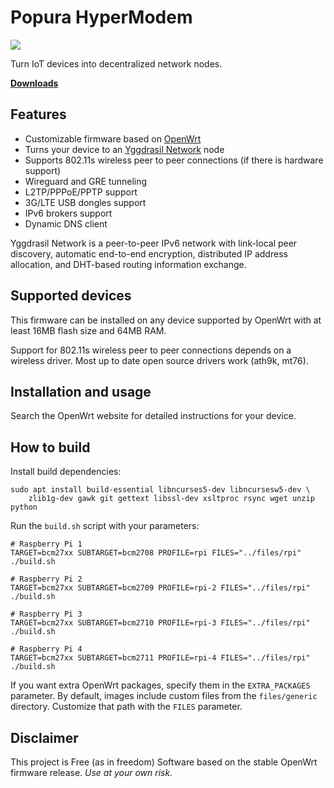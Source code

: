 # Popura HyperModem

<img src="https://raw.githubusercontent.com/popura-network/HyperModem/master/img/hypermodem.jpg">

Turn IoT devices into decentralized network nodes. 

**[Downloads](https://github.com/popura-network/HyperModem/releases)**

## Features

* Customizable firmware based on [OpenWrt](https://openwrt.org)
* Turns your device to an [Yggdrasil Network](https://yggdrasil-network.github.io) node
* Supports 802.11s wireless peer to peer connections (if there is hardware support)
* Wireguard and GRE tunneling
* L2TP/PPPoE/PPTP support
* 3G/LTE USB dongles support
* IPv6 brokers support
* Dynamic DNS client

Yggdrasil Network is a peer-to-peer IPv6 network with link-local peer discovery, automatic end-to-end encryption, distributed IP address allocation, and DHT-based routing information exchange.

## Supported devices

This firmware can be installed on any device supported by OpenWrt with at least 16MB flash size and 64MB RAM.

Support for 802.11s wireless peer to peer connections depends on a wireless driver. Most up to date open source drivers work (ath9k, mt76).

## Installation and usage

Search the OpenWrt website for detailed instructions for your device.

## How to build

Install build dependencies:

```
sudo apt install build-essential libncurses5-dev libncursesw5-dev \
    zlib1g-dev gawk git gettext libssl-dev xsltproc rsync wget unzip python
```

Run the `build.sh` script with your parameters:

```
# Raspberry Pi 1
TARGET=bcm27xx SUBTARGET=bcm2708 PROFILE=rpi FILES="../files/rpi" ./build.sh

# Raspberry Pi 2
TARGET=bcm27xx SUBTARGET=bcm2709 PROFILE=rpi-2 FILES="../files/rpi" ./build.sh

# Raspberry Pi 3
TARGET=bcm27xx SUBTARGET=bcm2710 PROFILE=rpi-3 FILES="../files/rpi" ./build.sh

# Raspberry Pi 4
TARGET=bcm27xx SUBTARGET=bcm2711 PROFILE=rpi-4 FILES="../files/rpi" ./build.sh
```

If you want extra OpenWrt packages, specify them in the `EXTRA_PACKAGES` parameter.
By default, images include custom files from the `files/generic` directory. Customize that path with the `FILES` parameter.

## Disclaimer

This project is Free (as in freedom) Software based on the stable OpenWrt firmware release.
*Use at your own risk.*
